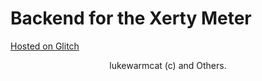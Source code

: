 # Backend for the Xerty Meter
[Hosted on Glitch](https://xerty.glitch.me/)

<center>lukewarmcat (c) and Others.</center>
